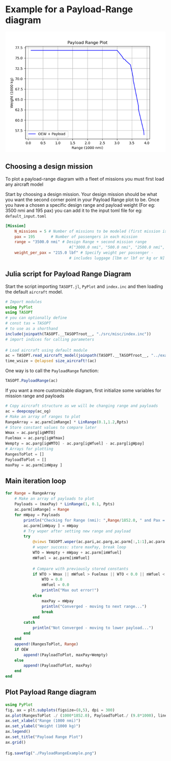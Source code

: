 # Example for a Payload-Range diagram

![PayloadRangePlot](../assets/PayloadRangeExample.png)

## Choosing a design mission

To plot a payload-range diagram with a fleet of missions you must first load any aircraft model 

Start by choosing a design mission. Your design mission should be what you want the second corner point in your Payload Range plot to be. Once you have a chosen a specific design range and payload weight (For eg: 3500 nmi and 195 pax) you can add it to the input toml file for eg: `default_input.toml`

```toml
[Mission]
    N_missions = 5 # Number of missions to be modeled (first mission is the design mission)
    pax = 195       # Number of passengers in each mission
    range = "3500.0 nmi" # Design Range + second mission range
                            #["3000.0 nmi", "500.0 nmi", "2500.0 nmi", "3550.0 nmi", "3734.0 nmi"] # Design Range + second mission range
    weight_per_pax = "215.0 lbf" # Specify weight per passenger - 
                            # includes luggage [lbm or lbf or kg or N] 
```

## Julia script for Payload Range Diagram

Start the script importing `TASOPT.jl`, `PyPlot` and `index.inc` and then loading the default `aircraft` model.

```julia
# Import modules
using PyPlot
using TASOPT
# you can optionally define
# const tas = TASOPT 
# to use as a shorthand
include(joinpath(TASOPT.__TASOPTroot__, "./src/misc/index.inc"))
# import indices for calling parameters

# Load aircraft using default module
ac = TASOPT.read_aircraft_model(joinpath(TASOPT.__TASOPTroot__, "../example/PRD_input.toml"))
time_wsize = @elapsed size_aircraft!(ac)
```

One way is to call the `PayloadRange` function:

```julia
TASOPT.PayloadRange(ac)
```

If you want a more customizable diagram, first initialize some variables for mission range and payloads

```julia
# Copy aircraft structure as we will be changing range and payloads
ac = deepcopy(ac_og)
# Make an array of ranges to plot
RangeArray = ac.parm[imRange] * LinRange(0.1,1.2,Rpts)
# Store constant values to compare later
Wmax = ac.parg[igWMTO]
Fuelmax = ac.parg[igWfmax]
Wempty = ac.parg[igWMTO] - ac.parg[igWfuel] - ac.parg[igWpay]
# Arrays for plotting
RangesToPlot = []
PayloadToPlot = []
maxPay = ac.parm[imWpay ]
```

## Main iteration loop

```julia
for Range = RangeArray
    # Make an array of payloads to plot
    Payloads = (maxPay) * LinRange(1, 0.1, Ppts)
    ac.parm[imRange] = Range
    for mWpay = Payloads
        println("Checking for Range (nmi): ",Range/1852.0, " and Pax = ", mWpay/(215*4.44822))
        ac.parm[imWpay ] = mWpay
        # Try woper after setting new range and payload
        try
            @views TASOPT.woper(ac.pari,ac.parg,ac.parm[:,1:1],ac.para[:,:,1:1],ac.pare[:,:,1:1], ac.para[:,:,1:1],ac.pare[:,:,1:1], itermax,0.0)
            # woper success: store maxPay, break loop
            WTO = Wempty + mWpay + ac.parm[imWfuel]
            mWfuel = ac.parm[imWfuel]

            # Compare with previously stored constants
            if WTO > Wmax || mWfuel > Fuelmax || WTO < 0.0 || mWfuel < 0.0 
                WTO = 0.0
                mWfuel = 0.0
                println("Max out error!")
            else
                maxPay = mWpay
                println("Converged - moving to next range...")
                break
            end     
        catch
            println("Not Converged - moving to lower payload...")      
        end
    end
    append!(RangesToPlot, Range)
    if OEW
        append!(PayloadToPlot, maxPay+Wempty)
    else
        append!(PayloadToPlot, maxPay)
    end
end
```

## Plot Payload Range diagram

```julia
using PyPlot
fig, ax = plt.subplots(figsize=(8,5), dpi = 300)
ax.plot(RangesToPlot ./ (1000*1852.0), PayloadToPlot./ (9.8*1000), linestyle="-",  color="b", label="Payload ")
ax.set_xlabel("Range (1000 nmi)")
ax.set_ylabel("Weight (1000 kg)")
ax.legend()
ax.set_title("Payload Range Plot")
ax.grid()

fig.savefig("./PayloadRangeExample.png")
```

